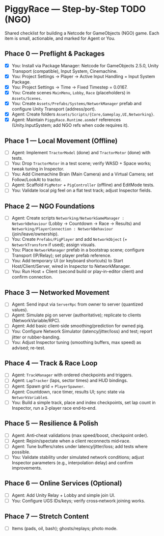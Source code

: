 # PiggyRace — Step‑by‑Step TODO (NGO)

Shared checklist for building a Netcode for GameObjects (NGO) game. Each item is small, actionable, and marked for Agent or You.

## Phace 0 — Preflight & Packages
- [x] You: Install via Package Manager: Netcode for GameObjects 2.5.0, Unity Transport (compatible), Input System, Cinemachine.
- [x] You: Project Settings → Player → Active Input Handling = Input System Package.
- [x] You: Project Settings → Time → Fixed Timestep = 0.0167.
- [x] You: Create scenes `MainMenu`, `Lobby`, `Race` (placeholders) in `Assets/Scenes`.
- [x] You: Create `Assets/Prefabs/Systems/NetworkManager` prefab and configure Unity Transport (address/port).
- [x] Agent: Create folders `Assets/Scripts/{Core,Gameplay,UI,Networking}`.
- [x] Agent: Maintain `PiggyRace.Runtime.asmdef` references (Unity.InputSystem; add NGO refs when code requires it).

## Phace 1 — Local Movement (Offline)
- [ ] Agent: Implement `TractorModel` (done) and `TractorMotor` (done) with tests.
- [ ] You: Drop `TractorMotor` in a test scene; verify WASD + Space works; tweak tuning in Inspector.
- [ ] You: Add Cinemachine Brain (Main Camera) and a Virtual Camera; set Follow/LookAt to tractor.
- [ ] Agent: Scaffold `PigMotor` + `PigController` (offline) and EditMode tests.
- [ ] You: Validate local pig feel on a flat test track; adjust Inspector fields.

## Phace 2 — NGO Foundations
- [ ] Agent: Create scripts `Networking/NetworkGameManager : NetworkBehaviour` (Lobby → Countdown → Race → Results) and `Networking/PlayerConnection : NetworkBehaviour` (join/leave/ownership).
- [ ] You: Create `Prefabs/PigPlayer` and add `NetworkObject` (+ `NetworkTransform` if used); assign visuals.
- [ ] You: Place `NetworkManager` prefab in a bootstrap scene; configure Transport (IP/Relay); set player prefab reference.
- [ ] You: Add temporary UI (or keyboard shortcuts) to Start Host/Client/Server, wired in Inspector to NetworkManager.
- [ ] You: Run Host + Client (second build or play-in-editor client) and confirm connection.

## Phace 3 — Networked Movement
- [ ] Agent: Send input via `ServerRpc` from owner to server (quantized values).
- [ ] Agent: Simulate pig on server (authoritative); replicate to clients (NetworkVariable/RPC).
- [ ] Agent: Add basic client-side smoothing/prediction for owned pig.
- [ ] You: Configure Network Simulator (latency/jitter/loss) and test; report jitter or rubber‑banding.
- [ ] You: Adjust Inspector tuning (smoothing buffers, max speed) as advised; re-test.

## Phace 4 — Track & Race Loop
- [ ] Agent: `TrackManager` with ordered checkpoints and triggers.
- [ ] Agent: `LapTracker` (laps, sector times) and HUD bindings.
- [ ] Agent: Spawn grid + `PlayerSpawner`.
- [ ] Agent: Countdown, race timer, results UI; sync state via `NetworkVariable`s.
- [ ] You: Build a simple track, place and index checkpoints, set lap count in Inspector, run a 2‑player race end‑to‑end.

## Phace 5 — Resilience & Polish
- [ ] Agent: Anti‑cheat validations (max speed/boost, checkpoint order).
- [ ] Agent: Rejoin/spectate when a client reconnects mid‑race.
- [ ] Agent: Tune buffers/rates under latency/jitter/loss; add tests where possible.
- [ ] You: Validate stability under simulated network conditions; adjust Inspector parameters (e.g., interpolation delay) and confirm improvements.

## Phace 6 — Online Services (Optional)
- [ ] Agent: Add Unity Relay + Lobby and simple join UI.
- [ ] You: Configure UGS IDs/keys; verify cross‑network joining works.

## Phace 7 — Stretch Content
- [ ] Items (pads, oil, bash); ghosts/replays; photo mode.
